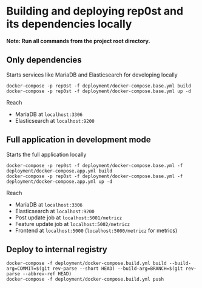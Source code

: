 # Building and deploying rep0st and its dependencies locally

**Note: Run all commands from the project root directory.**

## Only dependencies
Starts services like MariaDB and Elasticsearch for developing locally
```shell
docker-compose -p rep0st -f deployment/docker-compose.base.yml build
docker-compose -p rep0st -f deployment/docker-compose.base.yml up -d
```
Reach
- MariaDB at `localhost:3306`
- Elasticsearch at `localhost:9200`

## Full application in development mode
Starts the full application locally
```shell
docker-compose -p rep0st -f deployment/docker-compose.base.yml -f deployment/docker-compose.app.yml build
docker-compose -p rep0st -f deployment/docker-compose.base.yml -f deployment/docker-compose.app.yml up -d
```

Reach
- MariaDB at `localhost:3306`
- Elasticsearch at `localhost:9200`
- Post update job at `localhost:5001/metricz`
- Feature update job at `localhost:5002/metricz`
- Frontend at `localhost:5000` (`localhost:5000/metricz` for metrics)

## Deploy to internal registry

```shell
docker-compose -f deployment/docker-compose.build.yml build --build-arg=COMMIT=$(git rev-parse --short HEAD) --build-arg=BRANCH=$(git rev-parse --abbrev-ref HEAD)
docker-compose -f deployment/docker-compose.build.yml push
```
